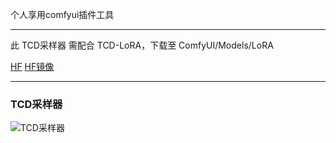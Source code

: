 

个人享用comfyui插件工具

---



此 TCD采样器 需配合 TCD-LoRA，下载至 ComfyUI/Models/LoRA 

[HF](https://huggingface.co/classronin/TCD-LoRA/tree/main)
[HF镜像](https://hf-mirror.com/classronin/TCD-LoRA/tree/main)

---
### TCD采样器
![TCD采样器](https://origin.picgo.net/2025/09/01/tcd_samplera2757970f2e1b728.png)

